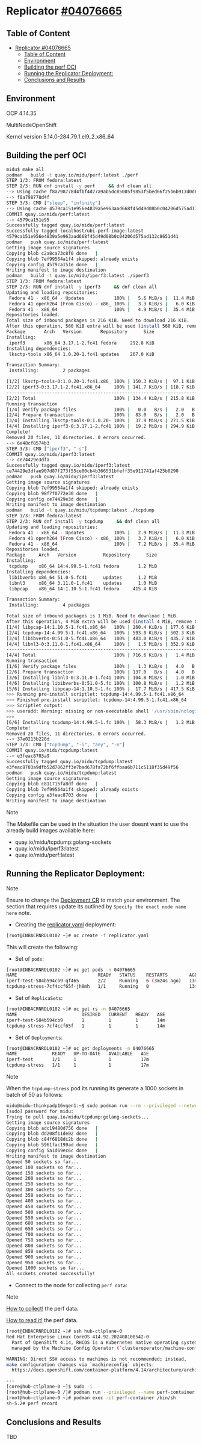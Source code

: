# Replicator [#04076665](https://access.redhat.com/support/cases/#/case/04076665/)

## Table of Content

- [Replicator #04076665](#replicator-04076665)
  - [Table of Content](#table-of-content)
  - [Environment](#environment)
  - [Building the perf OCI](#building-the-perf-oci)
  - [Running the Replicator Deployment:](#running-the-replicator-deployment)
  - [Conclusions and Results](#conclusions-and-results)

## Environment

OCP 4.14.35

MultiNodeOpenShift 

Kernel version 5.14.0-284.79.1.el9_2.x86_64


## Building the perf OCI

```bash
midu$ make all
podman   build -t quay.io/midu/perf:latest ./perf
STEP 1/3: FROM fedora:latest
STEP 2/3: RUN dnf install -y perf     && dnf clean all
--> Using cache f8a798778d4fbf4d27a9ab5dc85005f9853f5bed66f25b6b913d0d69428cfa16
--> f8a798778d4f
STEP 3/3: CMD ["sleep", "infinity"]
--> Using cache 4579ca151e956e4839a5e963aad668f45d49d08b0c04206d575ad132c8651d41
COMMIT quay.io/midu/perf:latest
--> 4579ca151e95
Successfully tagged quay.io/midu/perf:latest
Successfully tagged localhost/ubi-perf-image:latest
4579ca151e956e4839a5e963aad668f45d49d08b0c04206d575ad132c8651d41
podman   push quay.io/midu/perf:latest
Getting image source signatures
Copying blob c2a8ca73c8f0 done   | 
Copying blob 7ef99564a1f4 skipped: already exists  
Copying config 4579ca151e done   | 
Writing manifest to image destination
podman   build -t quay.io/midu/iperf3:latest ./iperf3
STEP 1/3: FROM fedora:latest
STEP 2/3: RUN dnf install -y iperf3     && dnf clean all
Updating and loading repositories:
 Fedora 41 - x86_64 - Updates           100% |   5.6 MiB/s |  11.4 MiB |  00m02s
 Fedora 41 openh264 (From Cisco) - x86_ 100% |   3.3 KiB/s |   6.0 KiB |  00m02s
 Fedora 41 - x86_64                     100% |   4.9 MiB/s |  35.4 MiB |  00m07s
Repositories loaded.
Total size of inbound packages is 216 KiB. Need to download 216 KiB.
After this operation, 560 KiB extra will be used (install 560 KiB, remove 0 B).
Package       Arch   Version       Repository      Size
Installing:
 iperf3       x86_64 3.17.1-2.fc41 fedora     292.8 KiB
Installing dependencies:
 lksctp-tools x86_64 1.0.20-1.fc41 updates    267.0 KiB

Transaction Summary:
 Installing:         2 packages

[1/2] lksctp-tools-0:1.0.20-1.fc41.x86_ 100% | 150.3 KiB/s |  97.1 KiB |  00m01s
[2/2] iperf3-0:3.17.1-2.fc41.x86_64     100% | 141.7 KiB/s | 118.7 KiB |  00m01s
--------------------------------------------------------------------------------
[2/2] Total                             100% | 134.4 KiB/s | 215.8 KiB |  00m02s
Running transaction
[1/4] Verify package files              100% |   0.0   B/s |   2.0   B |  00m00s
[2/4] Prepare transaction               100% |  83.0   B/s |   2.0   B |  00m00s
[3/4] Installing lksctp-tools-0:1.0.20- 100% |  37.9 MiB/s | 271.5 KiB |  00m00s
[4/4] Installing iperf3-0:3.17.1-2.fc41 100% |  19.2 MiB/s | 294.9 KiB |  00m00s
Complete!
Removed 20 files, 11 directories. 0 errors occurred.
--> 6e48cf8574b3
STEP 3/3: CMD ["iperf3", "-s"]
COMMIT quay.io/midu/iperf3:latest
--> ce74429e3dfa
Successfully tagged quay.io/midu/iperf3:latest
ce74429e3dfae907d87f273f55ce80cb4b366531bfeff35e911741af425b0290
podman   push quay.io/midu/iperf3:latest
Getting image source signatures
Copying blob 7ef99564a1f4 skipped: already exists  
Copying blob 98f7f0772e30 done   | 
Copying config ce74429e3d done   | 
Writing manifest to image destination
podman   build -t quay.io/midu/tcpdump:latest ./tcpdump
STEP 1/3: FROM fedora:latest
STEP 2/3: RUN dnf install -y tcpdump     && dnf clean all
Updating and loading repositories:
 Fedora 41 - x86_64 - Updates           100% |   2.9 MiB/s |  11.3 MiB |  00m04s
 Fedora 41 openh264 (From Cisco) - x86_ 100% |   3.7 KiB/s |   6.0 KiB |  00m02s
 Fedora 41 - x86_64                     100% |   7.2 MiB/s |  35.4 MiB |  00m05s
Repositories loaded.
Package     Arch   Version          Repository      Size
Installing:
 tcpdump    x86_64 14:4.99.5-1.fc41 fedora       1.2 MiB
Installing dependencies:
 libibverbs x86_64 51.0-5.fc41      updates      1.2 MiB
 libnl3     x86_64 3.11.0-1.fc41    updates      1.0 MiB
 libpcap    x86_64 14:1.10.5-1.fc41 fedora     415.4 KiB

Transaction Summary:
 Installing:         4 packages

Total size of inbound packages is 1 MiB. Need to download 1 MiB.
After this operation, 4 MiB extra will be used (install 4 MiB, remove 0 B).
[1/4] libpcap-14:1.10.5-1.fc41.x86_64   100% | 260.4 KiB/s | 177.6 KiB |  00m01s
[2/4] tcpdump-14:4.99.5-1.fc41.x86_64   100% | 593.0 KiB/s | 502.3 KiB |  00m01s
[3/4] libibverbs-0:51.0-5.fc41.x86_64   100% | 483.0 KiB/s | 435.7 KiB |  00m01s
[4/4] libnl3-0:3.11.0-1.fc41.x86_64     100% |   1.5 MiB/s | 352.9 KiB |  00m00s
--------------------------------------------------------------------------------
[4/4] Total                             100% | 716.6 KiB/s |   1.4 MiB |  00m02s
Running transaction
[1/6] Verify package files              100% |   1.3 KiB/s |   4.0   B |  00m00s
[2/6] Prepare transaction               100% | 137.0   B/s |   4.0   B |  00m00s
[3/6] Installing libnl3-0:3.11.0-1.fc41 100% | 104.8 MiB/s |   1.0 MiB |  00m00s
[4/6] Installing libibverbs-0:51.0-5.fc 100% | 100.8 MiB/s |   1.2 MiB |  00m00s
[5/6] Installing libpcap-14:1.10.5-1.fc 100% |  17.7 MiB/s | 417.5 KiB |  00m00s
>>> Running pre-install scriptlet: tcpdump-14:4.99.5-1.fc41.x86_64              
>>> Finished pre-install scriptlet: tcpdump-14:4.99.5-1.fc41.x86_64             
>>> Scriptlet output:                                                           
>>> useradd: Warning: missing or non-executable shell '/usr/sbin/nologin'       
>>>                                                                             
[6/6] Installing tcpdump-14:4.99.5-1.fc 100% |  58.3 MiB/s |   1.2 MiB |  00m00s
Complete!
Removed 20 files, 11 directories. 0 errors occurred.
--> 37e0213b220d
STEP 3/3: CMD ["tcpdump", "-i", "any", "-n"]
COMMIT quay.io/midu/tcpdump:latest
--> e3feac8703a9
Successfully tagged quay.io/midu/tcpdump:latest
e3feac8703a9dfb52d7062ff3e7bad678fa72bf6ffbaa6b711c5118f35d49f56
podman   push quay.io/midu/tcpdump:latest
Getting image source signatures
Copying blob c811715fa8df done   | 
Copying blob 7ef99564a1f4 skipped: already exists  
Copying config e3feac8703 done   | 
Writing manifest to image destination
```

> [!NOTE]
> The Makefile can be used in the situation the user doesnt want to use the already build images available here:
> - quay.io/midu/tcpdump:golang-sockets
> - quay.io/midu/iperf3:latest
> - quay.io/midu/perf:latest


## Running the Replicator Deployment:

> [!NOTE]
> Ensure to change the [Deployment CR](/replicator.yaml) to match your environment. The section that requires update its outlined by `Specify the exact node name here` note.

- Creating the [replicator.yaml](./replicator.yaml) deployment:

```bash
[root@INBACRNRDL0102 ~]# oc create -f replicator.yaml
```

This will create the following:

- Set of `pods`: 

```bash
[root@INBACRNRDL0102 ~]# oc get pods -n 04076665
NAME                              READY   STATUS    RESTARTS        AGE
iperf-test-584b594cb9-qf465       2/2     Running   6 (3m24s ago)   13m
tcpdump-stress-7cf4ccf65f-jh8mh   1/1     Running   0               13m
```

- Set of `ReplicaSets`:

```bash
[root@INBACRNRDL0102 ~]# oc get rs -n 04076665
NAME                        DESIRED   CURRENT   READY   AGE
iperf-test-584b594cb9       1         1         1       14m
tcpdump-stress-7cf4ccf65f   1         1         1       14m
```

- Set of `Deployments`:
```bash
[root@INBACRNRDL0102 ~]# oc get deployments -n 04076665
NAME             READY   UP-TO-DATE   AVAILABLE   AGE
iperf-test       1/1     1            1           17m
tcpdump-stress   1/1     1            1           17m
```
> [!NOTE]
> When the `tcpdump-stress` pod its running its generate a 1000 sockets in batch of 50 as follows:
> ```bash
> midu@midu-thinkpadp16vgen1:~$ sudo podman run --rm --privileged --network host quay.io/midu/tcpdump:golang-sockets
> [sudo] password for midu: 
> Trying to pull quay.io/midu/tcpdump:golang-sockets...
> Getting image source signatures
> Copying blob adc19480d756 done   | 
> Copying blob dd208f11de02 done   | 
> Copying blob c84f6818dc2b done   | 
> Copying blob 5961fac199ad done   | 
> Copying config 5a1d69ec6c done   | 
> Writing manifest to image destination
> Opened 50 sockets so far...
> Opened 100 sockets so far...
> Opened 150 sockets so far...
> Opened 200 sockets so far...
> Opened 250 sockets so far...
> Opened 300 sockets so far...
> Opened 350 sockets so far...
> Opened 400 sockets so far...
> Opened 450 sockets so far...
> Opened 500 sockets so far...
> Opened 550 sockets so far...
> Opened 600 sockets so far...
> Opened 650 sockets so far...
> Opened 700 sockets so far...
> Opened 750 sockets so far...
> Opened 800 sockets so far...
> Opened 850 sockets so far...
> Opened 900 sockets so far...
> Opened 950 sockets so far...
> Opened 1000 sockets so far...
> All sockets created successfully!
> ```

- Connect to the node for collecting `perf data`:


> [!NOTE]
> [How to collect!](https://access.redhat.com/solutions/386343) the perf data.
> 
> [How to read it!](https://access.redhat.com/solutions/503663) the perf data.


```bash
[root@INBACRNRDL0102 ~]# ssh hub-ctlplane-0
Red Hat Enterprise Linux CoreOS 414.92.202408100542-0
  Part of OpenShift 4.14, RHCOS is a Kubernetes native operating system
  managed by the Machine Config Operator (`clusteroperator/machine-config`).

WARNING: Direct SSH access to machines is not recommended; instead,
make configuration changes via `machineconfig` objects:
  https://docs.openshift.com/container-platform/4.14/architecture/architecture-rhcos.html

---
[core@hub-ctlplane-0 ~]$ sudo -i
[root@hub-ctlplane-0 /]# podman run --privileged --name perf-container -d quay.io/midu/perf:latest
[root@hub-ctlplane-0 ~]# podman exec -it perf-container /bin/sh
sh-5.2# perf record
```

## Conclusions and Results

TBD